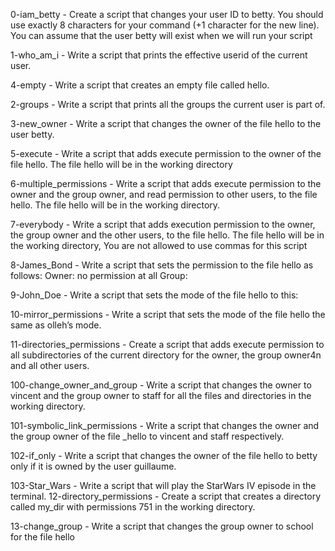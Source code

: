 0-iam_betty - Create a script that changes your user ID to betty. You should use exactly 8 characters for your command (+1 character for the new line). You can assume that the user betty will exist when we will run your script

1-who_am_i - Write a script that prints the effective userid of the current user.

4-empty - Write a script that creates an empty file called hello.

2-groups - Write a script that prints all the groups the current user is part of.

3-new_owner - Write a script that changes the owner of the file hello to the user betty.

5-execute - Write a script that adds execute permission to the owner of the file hello. The file hello will be in the working directory

6-multiple_permissions - Write a script that adds execute permission to the owner and the group owner, and read permission to other users, to the file hello. The file hello will be in the working directory.

7-everybody - Write a script that adds execution permission to the owner, the group owner and the other users, to the file hello. The file hello will be in the working directory, You are not allowed to use commas for this script

8-James_Bond - Write a script that sets the permission to the file hello as follows: Owner: no permission at all Group:

9-John_Doe - Write a script that sets the mode of the file hello to this:

10-mirror_permissions - Write a script that sets the mode of the file hello the same as olleh’s mode.

11-directories_permissions - Create a script that adds execute permission to all subdirectories of the current directory for the owner, the group owner4n and all other users.

100-change_owner_and_group - Write a script that changes the owner to vincent and the group owner to staff for all the files and directories in the working directory.

101-symbolic_link_permissions - Write a script that changes the owner and the group owner of the file _hello to vincent and staff respectively. 

102-if_only - Write a script that changes the owner of the file hello to betty only if it is owned by the user guillaume. 

103-Star_Wars - Write a script that will play the StarWars IV episode in the terminal.
12-directory_permissions - Create a script that creates a directory called my_dir with permissions 751 in the working directory.

13-change_group - Write a script that changes the group owner to school for the file hello

